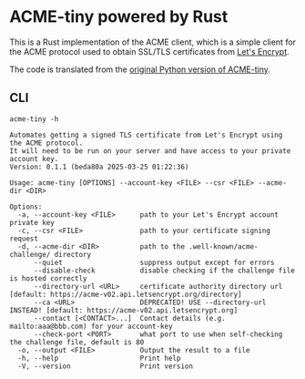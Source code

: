 # ACME-tiny powered by Rust

This is a Rust implementation of the ACME client, which is a simple client for the ACME protocol used to obtain SSL/TLS certificates from [Let's Encrypt](https://letsencrypt.org/).

The code is translated from the [original Python version of ACME-tiny](https://github.com/diafygi/acme-tiny).


## CLI

```plaintext
acme-tiny -h

Automates getting a signed TLS certificate from Let's Encrypt using the ACME protocol.
It will need to be run on your server and have access to your private account key.
Version: 0.1.1 (beda80a 2025-03-25 01:22:36)

Usage: acme-tiny [OPTIONS] --account-key <FILE> --csr <FILE> --acme-dir <DIR>

Options:
  -a, --account-key <FILE>      path to your Let's Encrypt account private key
  -c, --csr <FILE>              path to your certificate signing request
  -d, --acme-dir <DIR>          path to the .well-known/acme-challenge/ directory
      --quiet                   suppress output except for errors
      --disable-check           disable checking if the challenge file is hosted correctly
      --directory-url <URL>     certificate authority directory url [default: https://acme-v02.api.letsencrypt.org/directory]
      --ca <URL>                DEPRECATED! USE --directory-url INSTEAD! [default: https://acme-v02.api.letsencrypt.org]
      --contact [<CONTACT>...]  Contact details (e.g. mailto:aaa@bbb.com) for your account-key
      --check-port <PORT>       what port to use when self-checking the challenge file, default is 80
  -o, --output <FILE>           Output the result to a file
  -h, --help                    Print help
  -V, --version                 Print version
  ```
